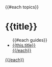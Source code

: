 {{#each topics}}

<h1>{{title}}</h1>
<ul>
{{#each guides}}
  <li><a href="./{{this.id}}">{{this.title}}</li>
{{/each}}
</ul>

{{/each}}